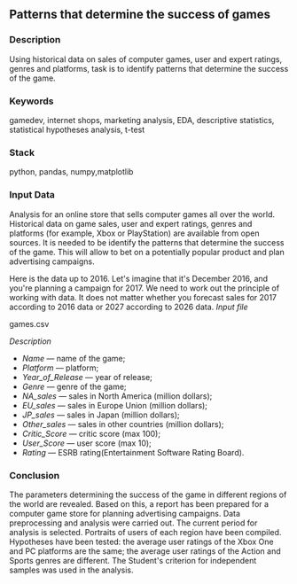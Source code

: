 ## Patterns that determine the success of games

### Description

Using historical data on sales of computer games, user and expert ratings, genres and platforms, task is to identify patterns that determine the success of the game.

### Keywords

gamedev, internet shops, marketing analysis, EDA, descriptive statistics, statistical hypotheses analysis, t-test

### Stack

python, pandas, numpy,matplotlib

### Input Data 

Analysis for  an online store that sells computer games all over the world. Historical data on game sales, user and expert ratings, genres and platforms (for example, Xbox or PlayStation) are available from open sources. It is needed to be identify the patterns that determine the success of the game. This will allow  to bet on a potentially popular product and plan advertising campaigns.

Here is the data up to 2016. Let's imagine that it's December 2016, and you're planning a campaign for 2017. We need to work out the principle of working with data. It does not matter whether you forecast sales for 2017 according to 2016 data or 2027 according to 2026 data.
*Input file*

 games.csv
 
*Description*

- *Name* — name of the game;
- *Platform* — platform;
- *Year_of_Release* — year of release;
- *Genre* — genre of the game;
- *NA_sales* — sales in North America (million dollars);
- *EU_sales* — sales in Europe Union (million dollars);
- *JP_sales* — sales in  Japan (million dollars);
- *Other_sales* — sales in other countries (million dollars);
- *Critic_Score* — critic score (max 100);
- *User_Score* — user score (max 10);
- *Rating* — ESRB rating(Entertainment Software Rating Board).

### Conclusion

The parameters determining the success of the game in different regions of the world are revealed.
Based on this, a report has been prepared for a computer game store for planning
advertising campaigns. Data preprocessing and analysis were carried out. The current
period for analysis is selected. Portraits of users of each region have been compiled.
Hypotheses have been tested: the average user ratings of the Xbox One and PC platforms are the same;
the average user ratings of the Action and Sports genres are different. The Student's criterion for independent samples was used in the analysis.
